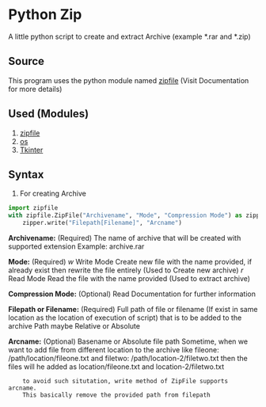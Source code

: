 # Python Zip
A little python script to create and extract Archive (example *.rar and *.zip)

## Source
This program uses the python module named [zipfile](https://docs.python.org/3/library/zipfile.html) (Visit Documentation for more details)

## Used (Modules)
1. [zipfile](https://docs.python.org/3/library/zipfile.html)
2. [os](https://docs.python.org/3/library/os.html)
3. [Tkinter](https://docs.python.org/3/library/tk.html)

## Syntax
1. For creating Archive
````python
import zipfile
with zipfile.ZipFile("Archivename", "Mode", "Compression Mode") as zipper:
    zipper.write("Filepath[Filename]", "Arcname")
````
**Archivename:** (Required)
    The name of archive that will be created with supported extension
    Example: archive.rar

**Mode:** (Required)
    *w*
        Write Mode
            Create new file with the name provided, if already exist then rewrite the file entirely
            (Used to Create new archive)
    *r*
        Read Mode
            Read the file with the name provided
            (Used to extract archive)

**Compression Mode:** (Optional)
    Read Documentation for further information

**Filepath or Filename:** (Required)
    Full path of file or filename (If exist in same location as the location of execution of script) that is to be added to the archive
    Path maybe Relative or Absolute
    
**Arcname:** (Optional)
    Basename or Absolute file path
    Sometime, when we want to add file from different location to the archive like
        fileone: /path/location/fileone.txt and
        filetwo: /path/location-2/filetwo.txt
        then the files will he added as
        location/fileone.txt and 
        location-2/filetwo.txt

        to avoid such situtation, write method of ZipFile supports arcname.
        This basically remove the provided path from filepath